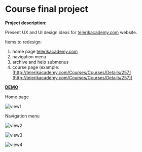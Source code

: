 # Course final project #

**Project description:**

Present UX and UI design ideas for [telerikacademy.com](http://telerikacademy.com) website.

Items to redesign:

1. home page [telerikacademy.com](http://telerikacademy.com)
1. navigation menu
1. archive and help submenus
1. course page (example: [http://telerikacademy.com/Courses/Courses/Details/257](http://telerikacademy.com/Courses/Courses/Details/257))


[**DEMO**](http://rawgit.com/KatGitHub/UX-design-course/master/index.html)


Home page

![view1](https://cloud.githubusercontent.com/assets/8322332/10972938/1ffe08e4-83e4-11e5-8d36-b810abb55ed9.png)

Navigation menu

![view2](https://cloud.githubusercontent.com/assets/8322332/10973030/6ddbf8be-83e4-11e5-97fd-ad2ee7c54bd1.png)

![view3](https://cloud.githubusercontent.com/assets/8322332/11008308/5071b2ba-84d8-11e5-9832-3e37c30aaa36.png)

![view4](https://cloud.githubusercontent.com/assets/8322332/10973138/c4b61638-83e4-11e5-9bb3-e2e2ea5c72de.png)

